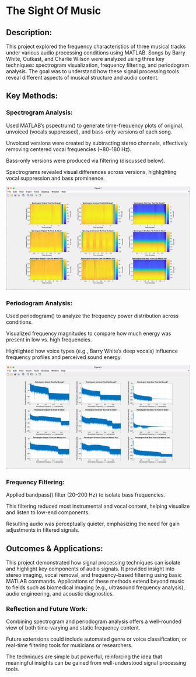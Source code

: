 # The Sight Of Music

## Description:

This project explored the frequency characteristics of three musical tracks under various audio processing conditions using MATLAB. Songs by Barry White, Outkast, and Charlie Wilson were analyzed using three key techniques: spectrogram visualization, frequency filtering, and periodogram analysis. The goal was to understand how these signal processing tools reveal different aspects of musical structure and audio content.

## Key Methods:

### Spectrogram Analysis:

Used MATLAB’s pspectrum() to generate time-frequency plots of original, unvoiced (vocals suppressed), and bass-only versions of each song.

Unvoiced versions were created by subtracting stereo channels, effectively removing centered vocal frequencies (~80–180 Hz).

Bass-only versions were produced via filtering (discussed below).

Spectrograms revealed visual differences across versions, highlighting vocal suppression and bass prominence.

![Spectrograms of Filtered Songs](https://github.com/engineeringsean/The-Sight-Of-Music/blob/main/Spectrogram%20Project.png)

### Periodogram Analysis:

Used periodogram() to analyze the frequency power distribution across conditions.

Visualized frequency magnitudes to compare how much energy was present in low vs. high frequencies.

Highlighted how voice types (e.g., Barry White’s deep vocals) influence frequency profiles and perceived sound energy.

![Periodograms of Filtered Songs](https://github.com/engineeringsean/The-Sight-Of-Music/blob/main/Periodogram%20Project.png)

### Frequency Filtering:

Applied bandpass() filter (20–200 Hz) to isolate bass frequencies.

This filtering reduced most instrumental and vocal content, helping visualize and listen to low-end components.

Resulting audio was perceptually quieter, emphasizing the need for gain adjustments in filtered signals.

## Outcomes & Applications:

This project demonstrated how signal processing techniques can isolate and highlight key components of audio signals. It provided insight into stereo imaging, vocal removal, and frequency-based filtering using basic MATLAB commands. Applications of these methods extend beyond music to fields such as biomedical imaging (e.g., ultrasound frequency analysis), audio engineering, and acoustic diagnostics.

### Reflection and Future Work:

Combining spectrogram and periodogram analysis offers a well-rounded view of both time-varying and static frequency content.

Future extensions could include automated genre or voice classification, or real-time filtering tools for musicians or researchers.

The techniques are simple but powerful, reinforcing the idea that meaningful insights can be gained from well-understood signal processing tools.
